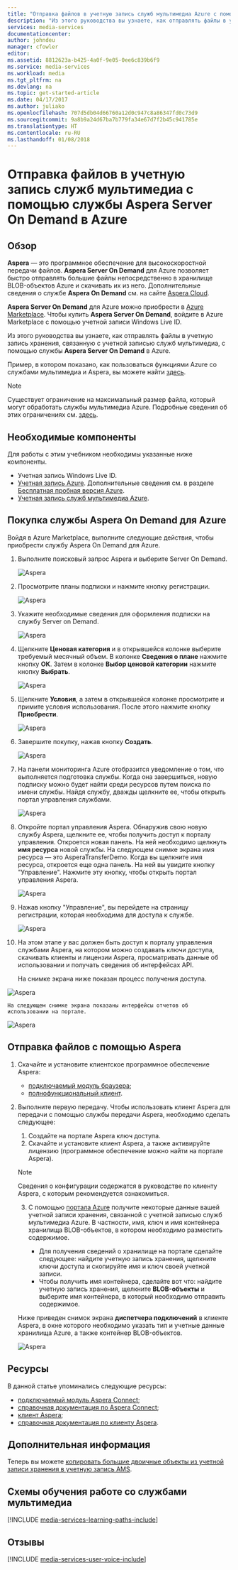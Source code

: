 ```yaml
---
title: "Отправка файлов в учетную запись служб мультимедиа Azure с помощью Aspera | Документация Майкрософт"
description: "Из этого руководства вы узнаете, как отправлять файлы в учетную запись хранилища, связанную с учетной записью служб мультимедиа, с помощью службы **Aspera Server On Demand** в Azure."
services: media-services
documentationcenter: 
author: johndeu
manager: cfowler
editor: 
ms.assetid: 8812623a-b425-4a0f-9e05-0ee6c839b6f9
ms.service: media-services
ms.workload: media
ms.tgt_pltfrm: na
ms.devlang: na
ms.topic: get-started-article
ms.date: 04/17/2017
ms.author: juliako
ms.openlocfilehash: 707d5db04d66760a12d0c947c8a86347fd0c73d9
ms.sourcegitcommit: 9a8b9a24d67ba7b779fa34e67d7f2b45c941785e
ms.translationtype: HT
ms.contentlocale: ru-RU
ms.lasthandoff: 01/08/2018
---
```

# <a name="upload-files-into-a-media-services-account-using-the-aspera-server-on-demand-service-on-azure"></a>Отправка файлов в учетную запись служб мультимедиа с помощью службы Aspera Server On Demand в Azure

## <a name="overview"></a>Обзор

**Aspera** — это программное обеспечение для высокоскоростной передачи файлов. **Aspera Server On Demand** для Azure позволяет быстро отправлять большие файлы непосредственно в хранилище BLOB-объектов Azure и скачивать их из него. Дополнительные сведения о службе **Aspera On Demand** см. на сайте [Aspera Cloud](http://cloud.asperasoft.com/). 
  
**Aspera Server On Demand** для Azure можно приобрести в [Azure Marketplace](https://azure.microsoft.com/en-us/marketplace/). Чтобы купить **Aspera Server On Demand**, войдите в Azure Marketplace с помощью учетной записи Windows Live ID.

Из этого руководства вы узнаете, как отправлять файлы в учетную запись хранения, связанную с учетной записью служб мультимедиа, с помощью службы **Aspera Server On Demand** в Azure. 

Пример, в котором показано, как пользоваться функциями Azure со службами мультимедиа и Aspera, вы можете найти [здесь](https://github.com/Azure-Samples/media-services-dotnet-functions-integration/tree/master/103-aspera-ingest).

>[!NOTE]
>Существует ограничение на максимальный размер файла, который могут обработать службы мультимедиа Azure. Подробные сведения об этих ограничениях см. [здесь](media-services-quotas-and-limitations.md).
>

## <a name="prerequisites"></a>Необходимые компоненты 

Для работы с этим учебником необходимы указанные ниже компоненты.

* Учетная запись Windows Live ID.
* [Учетная запись Azure](https://azure.microsoft.com). Дополнительные сведения см. в разделе [Бесплатная пробная версия Azure](https://azure.microsoft.com/pricing/free-trial/). 
* [Учетная запись служб мультимедиа Azure](media-services-portal-create-account.md).

## <a name="purchase-aspera-on-demand-for-azure"></a>Покупка службы Aspera On Demand для Azure

Войдя в Azure Marketplace, выполните следующие действия, чтобы приобрести службу Aspera On Demand для Azure.

1. Выполните поисковый запрос Aspera и выберите Server On Demand.

   ![Aspera](./media/media-services-upload-files-with-aspera/media-services-upload-files-with-aspera001.png)

2. Просмотрите планы подписки и нажмите кнопку регистрации.

   ![Aspera](./media/media-services-upload-files-with-aspera/media-services-upload-files-with-aspera002.png)

3. Укажите необходимые сведения для оформления подписки на службу Server on Demand.

   ![Aspera](./media/media-services-upload-files-with-aspera/media-services-upload-files-with-aspera003.png)

4. Щелкните **Ценовая категория** и в открывшейся колонке выберите требуемый месячный объем. В колонке **Сведения о плане** нажмите кнопку **ОК**. Затем в колонке **Выбор ценовой категории** нажмите кнопку **Выбрать**.

   ![Aspera](./media/media-services-upload-files-with-aspera/media-services-upload-files-with-aspera004.png)

5. Щелкните **Условия**, а затем в открывшейся колонке просмотрите и примите условия использования. После этого нажмите кнопку **Приобрести**.

   ![Aspera](./media/media-services-upload-files-with-aspera/media-services-upload-files-with-aspera005.png)

6. Завершите покупку, нажав кнопку **Создать**.

   ![Aspera](./media/media-services-upload-files-with-aspera/media-services-upload-files-with-aspera006.png)

7. На панели мониторинга Azure отобразится уведомление о том, что выполняется подготовка службы.  Когда она завершиться, новую подписку можно будет найти среди ресурсов путем поиска по имени службы. Найдя службу, дважды щелкните ее, чтобы открыть портал управления службами.

   ![Aspera](./media/media-services-upload-files-with-aspera/media-services-upload-files-with-aspera007.png)

8. Откройте портал управления Aspera. Обнаружив свою новую службу Aspera, щелкните ее, чтобы получить доступ к порталу управления.  Откроется новая панель. На ней необходимо щелкнуть **имя ресурса** новой службы.  На следующем снимке экрана имя ресурса — это AsperaTransferDemo. Когда вы щелкните имя ресурса, откроется еще одна панель. На ней вы увидите кнопку "Управление". Нажмите эту кнопку, чтобы открыть портал управления Aspera.

   ![Aspera](./media/media-services-upload-files-with-aspera/media-services-upload-files-with-aspera008.png)

9. Нажав кнопку "Управление", вы перейдете на страницу регистрации, которая необходима для доступа к службе.

   ![Aspera](./media/media-services-upload-files-with-aspera/media-services-upload-files-with-aspera009.png)

10. На этом этапе у вас должен быть доступ к порталу управления службами Aspera, на котором можно создавать ключи доступа, скачивать клиенты и лицензии Aspera, просматривать данные об использовании и получать сведения об интерфейсах API.

    На снимке экрана ниже показан процесс получения доступа. 

   ![Aspera](./media/media-services-upload-files-with-aspera/media-services-upload-files-with-aspera010.png)

    На следующем снимке экрана показаны интерфейсы отчетов об использовании на портале. 

   ![Aspera](./media/media-services-upload-files-with-aspera/media-services-upload-files-with-aspera011.png)

## <a name="upload-files-with-aspera"></a>Отправка файлов с помощью Aspera

1. Скачайте и установите клиентское программное обеспечение Aspera:
    
    * [подключаемый модуль браузера](http://downloads.asperasoft.com/connect2/);
    * [полнофункциональный клиент](http://downloads.asperasoft.com/en/downloads/2).

2. Выполните первую передачу. Чтобы использовать клиент Aspera для передачи с помощью службы передачи Aspera, необходимо сделать следующее: 

    1. Создайте на портале Aspera ключ доступа.  
    2. Скачайте и установите клиент Aspera, а также активируйте лицензию (программное обеспечение можно найти на портале Aspera).  

    >[!NOTE]
    >Сведения о конфигурации содержатся в руководстве по клиенту Aspera, с которым рекомендуется ознакомиться.
    
    3. С помощью [портала Azure](https://portal.azure.com/) получите некоторые данные вашей учетной записи хранения, связанной с учетной записью служб мультимедиа Azure. В частности, имя, ключ и имя контейнера хранилища BLOB-объектов, в котором необходимо разместить содержимое. 

        * Для получения сведений о хранилище на портале сделайте следующее: найдите учетную запись хранения, щелкните ключи доступа и скопируйте имя и ключ своей учетной записи.
        * Чтобы получить имя контейнера, сделайте вот что: найдите учетную запись хранения, щелкните **BLOB-объекты** и выберите имя контейнера, в который необходимо отправить содержимое. 

    Ниже приведен снимок экрана **диспетчера подключений** в клиенте Aspera, в окне которого необходимо указать тип и учетные данные хранилища Azure, а также контейнер BLOB-объектов.

    ![Aspera](./media/media-services-upload-files-with-aspera/media-services-upload-files-with-aspera012.png)

## <a name="resources"></a>Ресурсы

В данной статье упоминались следующие ресурсы: 

* [подключаемый модуль Aspera Connect](http://downloads.asperasoft.com/connect2/);
* [справочная документация по Aspera Connect](http://downloads.asperasoft.com/en/documentation/8);
* [клиент Aspera](http://downloads.asperasoft.com/en/downloads/2);
* [справочная документация по клиенту Aspera](http://downloads.asperasoft.com/en/documentation/2).

## <a name="next-steps"></a>Дополнительная информация

Теперь вы можете [копировать большие двоичные объекты из учетной записи хранения в учетную запись AMS](media-services-copying-existing-blob.md#copy-blobs-from-a-storage-account-into-an-ams-account).

## <a name="media-services-learning-paths"></a>Схемы обучения работе со службами мультимедиа
[!INCLUDE [media-services-learning-paths-include](../../includes/media-services-learning-paths-include.md)]

## <a name="provide-feedback"></a>Отзывы
[!INCLUDE [media-services-user-voice-include](../../includes/media-services-user-voice-include.md)]

